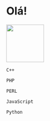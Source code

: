# Olá!
<img src="https://raw.githubusercontent.com/Cozmo007/main/main/97066561-25F8-4931-AE7E-85DB018B7535.jpeg" width="100" height="100">

<code>C++</code>

<code>PHP</code>

<code>PERL</code>

<code>JavaScript</code>

<code>Python</code>
